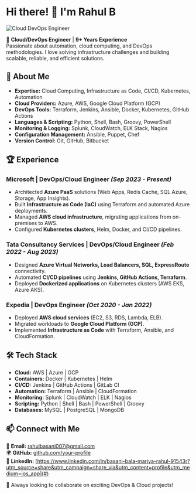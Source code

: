 # Hi there! 👋 I'm Rahul B

![Cloud DevOps Engineer](https://media.giphy.com/media/QTfX9Ejfra3ZmNxh6B/giphy.gif)

🚀 **Cloud/DevOps Engineer** | **9+ Years Experience**  
Passionate about automation, cloud computing, and DevOps methodologies. I love solving infrastructure challenges and building scalable, reliable, and efficient solutions.

## 🌟 About Me
- **Expertise:** Cloud Computing, Infrastructure as Code, CI/CD, Kubernetes, Automation
- **Cloud Providers:** Azure, AWS, Google Cloud Platform (GCP)
- **DevOps Tools:** Terraform, Jenkins, Ansible, Docker, Kubernetes, GitHub Actions
- **Languages & Scripting:** Python, Shell, Bash, Groovy, PowerShell
- **Monitoring & Logging:** Splunk, CloudWatch, ELK Stack, Nagios
- **Configuration Management:** Ansible, Puppet, Chef
- **Version Control:** Git, GitHub, Bitbucket

## 🏆 Experience
### **Microsoft | DevOps/Cloud Engineer** *(Sep 2023 - Present)*
- Architected **Azure PaaS** solutions (Web Apps, Redis Cache, SQL Azure, Storage, App Insights).
- Built **Infrastructure as Code (IaC)** using Terraform and automated Azure deployments.
- Managed **AWS cloud infrastructure**, migrating applications from on-premises to AWS.
- Configured **Kubernetes clusters**, Helm, Docker, and CI/CD pipelines.

### **Tata Consultancy Services | DevOps/Cloud Engineer** *(Feb 2022 - Aug 2023)*
- Designed **Azure Virtual Networks, Load Balancers, SQL, ExpressRoute** connectivity.
- Automated **CI/CD pipelines** using **Jenkins, GitHub Actions, Terraform**.
- Deployed **Dockerized applications** on Kubernetes clusters (AWS EKS, Azure AKS).

### **Expedia | DevOps Engineer** *(Oct 2020 - Jan 2022)*
- Deployed **AWS cloud services** (EC2, S3, RDS, Lambda, ELB).
- Migrated workloads to **Google Cloud Platform (GCP)**.
- Implemented **Infrastructure as Code** with Terraform, Ansible, and CloudFormation.

## 🛠 Tech Stack
- **Cloud:** AWS | Azure | GCP  
- **Containers:** Docker | Kubernetes | Helm  
- **CI/CD:** Jenkins | GitHub Actions | GitLab CI  
- **Automation:** Terraform | Ansible | CloudFormation  
- **Monitoring:** Splunk | CloudWatch | ELK | Nagios  
- **Scripting:** Python | Shell | Bash | PowerShell | Groovy  
- **Databases:** MySQL | PostgreSQL | MongoDB  

## 📫 Connect with Me
📧 **Email:** rahulbasani007@gmail.com  
🌍 **GitHub:** [github.com/your-profile](#)  
💼 **LinkedIn:** [https://www.linkedin.com/in/basani-bala-mariya-rahul-91543r?utm_source=share&utm_campaign=share_via&utm_content=profile&utm_medium=ios_app](#)  

🚀 Always looking to collaborate on exciting DevOps & Cloud projects!

